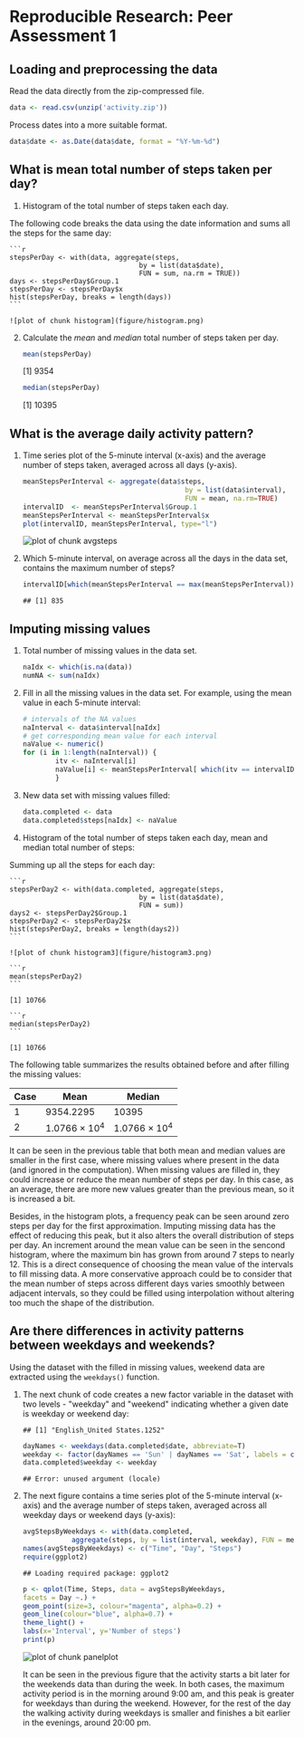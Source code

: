 # Reproducible Research: Peer Assessment 1

## Loading and preprocessing the data

Read the data directly from the zip-compressed file.


```r
data <- read.csv(unzip('activity.zip'))
```

Process dates into a more suitable format.


```r
data$date <- as.Date(data$date, format = "%Y-%m-%d")
```


## What is mean total number of steps taken per day?
1. Histogram of the total number of steps taken each day.

  The following code breaks the data using the date information and sums all the steps for the same day:

    
    ```r
    stepsPerDay <- with(data, aggregate(steps, 
                                    by = list(data$date), 
                                    FUN = sum, na.rm = TRUE))
    days <- stepsPerDay$Group.1
    stepsPerDay <- stepsPerDay$x
    hist(stepsPerDay, breaks = length(days))
    ```
    
    ![plot of chunk histogram](figure/histogram.png) 

2. Calculate the *mean* and *median* total number of steps taken per day.
        
    
    ```r
    mean(stepsPerDay)
    ```
    
    [1] 9354
    
    ```r
    median(stepsPerDay)
    ```
    
    [1] 10395

## What is the average daily activity pattern?

1. Time series plot of the 5-minute interval (x-axis) and the average number of steps taken, averaged across all days (y-axis).

    
    ```r
    meanStepsPerInterval <- aggregate(data$steps, 
                                            by = list(data$interval), 
                                            FUN = mean, na.rm=TRUE)
    intervalID  <- meanStepsPerInterval$Group.1
    meanStepsPerInterval <- meanStepsPerInterval$x
    plot(intervalID, meanStepsPerInterval, type="l")
    ```
    
    ![plot of chunk avgsteps](figure/avgsteps.png) 

2. Which 5-minute interval, on average across all the days in the data set, contains the maximum number of steps?
        
    
    ```r
    intervalID[which(meanStepsPerInterval == max(meanStepsPerInterval))]
    ```
    
    ```
    ## [1] 835
    ```


## Imputing missing values

1. Total number of missing values in the data set.

    
    ```r
    naIdx <- which(is.na(data))
    numNA <- sum(naIdx)
    ```


2. Fill in all the missing values in the data set. For example, using the mean value in each 5-minute interval:

    
    ```r
    # intervals of the NA values
    naInterval <- data$interval[naIdx]
    # get corresponding mean value for each interval
    naValue <- numeric()
    for (i in 1:length(naInterval)) {
            itv <- naInterval[i]
            naValue[i] <- meanStepsPerInterval[ which(itv == intervalID) ]
            }
    ```

3. New data set with missing values filled:
    
    ```r
    data.completed <- data
    data.completed$steps[naIdx] <- naValue
    ```

4. Histogram of the total number of steps taken each day, mean and median total number of steps:

  Summing up all the steps for each day:


    
    ```r
    stepsPerDay2 <- with(data.completed, aggregate(steps, 
                                    by = list(data$date), 
                                    FUN = sum))
    days2 <- stepsPerDay2$Group.1
    stepsPerDay2 <- stepsPerDay2$x
    hist(stepsPerDay2, breaks = length(days2))
    ```
    
    ![plot of chunk histogram3](figure/histogram3.png) 
    
    ```r
    mean(stepsPerDay2)
    ```
    
    [1] 10766
    
    ```r
    median(stepsPerDay2)
    ```
    
    [1] 10766

  The following table summarizes the results obtained before and after filling the missing values:



Case | Mean | Median
--- | --- | --- 
1 | 9354.2295 | 10395
2 | 1.0766 &times; 10<sup>4</sup> | 1.0766 &times; 10<sup>4</sup>

  
  It can be seen in the previous table that both mean and median values are smaller in the first case, where missing values where present in the data (and ignored in the computation). When missing values are filled in, they could increase or reduce the mean number of steps per day. In this case, as an average, there are more new values greater than the previous mean, so it is increased a bit.

  
  Besides, in the histogram plots, a frequency peak can be seen around zero steps per day for the first approximation. Imputing missing data has the effect of reducing this peak, but it also alters the overall distribution of steps per day. An increment around the mean value can be seen in the sencond histogram, where the maximum bin has grown from around 7 steps to nearly 12. This is a direct consequence of choosing the mean value of the intervals to fill missing data. A more conservative approach could be to consider that the mean number of steps across different days varies smoothly between adjacent intervals, so they could be filled using interpolation without altering too much the shape of the distribution. 



## Are there differences in activity patterns between weekdays and weekends?

Using the dataset with the filled in missing values, weekend data are extracted using the `weekdays()` function. 

1. The next chunk of code creates a new factor variable in the dataset with two levels - "weekday" and "weekend" indicating whether a given date is weekday or weekend day: 
    
    ```
    ## [1] "English_United States.1252"
    ```

    
    ```r
    dayNames <- weekdays(data.completed$date, abbreviate=T)
    weekday <- factor(dayNames == 'Sun' | dayNames == 'Sat', labels = c('weekday', 'weekend'))
    data.completed$weekday <- weekday
    ```
    
    
    ```
    ## Error: unused argument (locale)
    ```
    

2. The next figure contains a time series plot of the 5-minute interval (x-axis) and the average number of steps taken, averaged across all weekday days or weekend days (y-axis):

    
    ```r
    avgStepsByWeekdays <- with(data.completed, 
                aggregate(steps, by = list(interval, weekday), FUN = mean))
    names(avgStepsByWeekdays) <- c("Time", "Day", "Steps") 
    require(ggplot2)
    ```
    
    ```
    ## Loading required package: ggplot2
    ```
    
    ```r
    p <- qplot(Time, Steps, data = avgStepsByWeekdays, 
    facets = Day ~.) + 
    geom_point(size=3, colour="magenta", alpha=0.2) + 
    geom_line(colour="blue", alpha=0.7) + 
    theme_light() + 
    labs(x='Interval', y='Number of steps')
    print(p)
    ```
    
    ![plot of chunk panelplot](figure/panelplot.png) 

    It can be seen in the previous figure that the activity starts a bit later for the weekends data than during the week. In both cases, the maximum activity period is in the morning around 9:00 am, and this peak is greater for weekdays than during the weekend. However, for the rest of the day the walking activity during weekdays is smaller and finishes a bit earlier in the evenings, around 20:00 pm.
